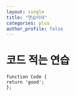 ```yaml
---
layout: single
title: "연습이야"
categories: plus
author_profile: false
---
```


<!-- **{공지사항}** [업데이트!!]
{: .notice--danger}

<div class="notice--success">
<h3>추가 공지</h3>
<ul>
    <li>첫번째</li>
    <li>두번째</li>

</ul>
</div> -->

# 코드 적는 연습

```
function Code {
return 'good';
};

```

<!-- {% include video id="q0P3TSoVNDM" provider="youtube" %}

[여기눌러](https://google.com){: .btn .btn--danger} -->

